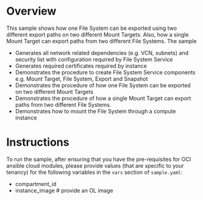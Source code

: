 # Overview

This sample shows how one File System can be exported using two different export paths on two different Mount Targets. Also, how a single Mount Target can export paths from two 
different File Systems.
The sample 
- Generates all network related dependencies (e.g. VCN, subnets) and security list with configuration required by File System Service
- Generates required certificates required by instance
- Demonstrates the procedure to create File System Service components e.g. Mount Target, File System, Export and Snapshot
- Demonstrates the procedure of how one File System can be exported on two different Mount Targets
- Demonstrates the procedure of how a single Mount Target can export paths from two different File Systems.
- Demonstrates how to mount the File System through a compute instance

# Instructions

To run the sample, after ensuring that you have the pre-requisites for OCI ansible cloud modules, please provide values (that are specific to your tenancy) for the following variables in the `vars` section of `sample.yaml`:
- compartment_id
- instance_image # provide an OL image
